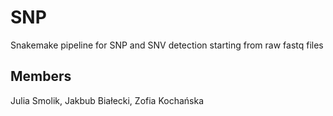 # SNP
Snakemake pipeline for SNP and SNV detection starting from raw fastq files

## Members
Julia Smolik, Jakbub Białecki, Zofia Kochańska
